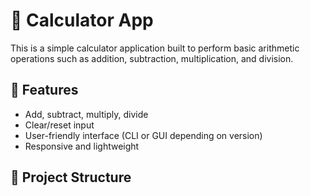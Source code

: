# 🧮 Calculator App

This is a simple calculator application built to perform basic arithmetic operations such as addition, subtraction, multiplication, and division.

## 🚀 Features

- Add, subtract, multiply, divide
- Clear/reset input
- User-friendly interface (CLI or GUI depending on version)
- Responsive and lightweight

## 📁 Project Structure

